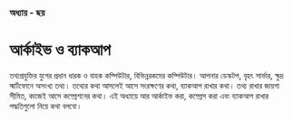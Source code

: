 ### অধ্যায় - ছয়
# আর্কাইভ ও ব্যাকআপ

তথ্যপ্রযুক্তির যুগের প্রধান ধারক ও বাহক কম্পিউটার, বিভিন্নরকমের কম্পিউটার। আপনার ডেস্কটপ, বৃহৎ সার্ভার, ক্ষুদ্র স্মার্টফোনে অসংখ্য তথ্য। তথ্যের কথা আসলেই আসে সংরক্ষণের কথা, ব্যাকআপ রাখার কথা। তথ্য রাখার জায়গা সীমিত, কাজেই আসে কম্প্রেশনের কথা। এই অধ্যায়ে আর আর্কাইভ করা, কম্প্রেস করা এবং ব্যাকআপ রাখার পদ্ধতিগুলো নিয়ে কথা বলবো।
